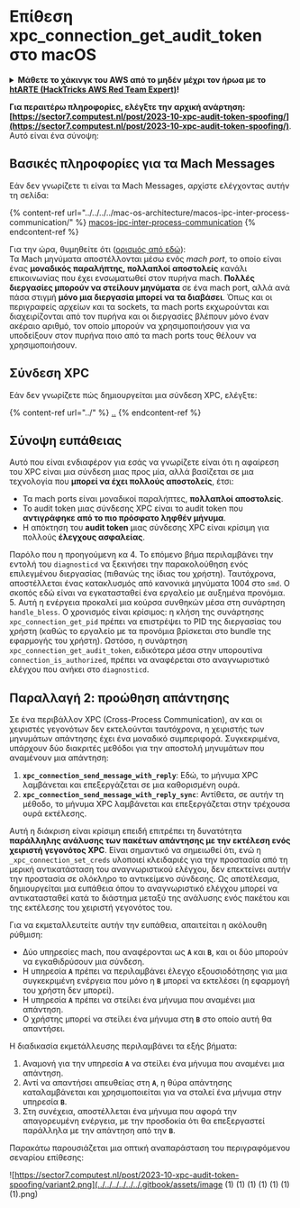 # Επίθεση xpc\_connection\_get\_audit\_token στο macOS

<details>

<summary><strong>Μάθετε το χάκινγκ του AWS από το μηδέν μέχρι τον ήρωα με το</strong> <a href="https://training.hacktricks.xyz/courses/arte"><strong>htARTE (HackTricks AWS Red Team Expert)</strong></a><strong>!</strong></summary>

Άλλοι τρόποι για να υποστηρίξετε το HackTricks:

* Εάν θέλετε να δείτε την **εταιρεία σας να διαφημίζεται στο HackTricks** ή να **κατεβάσετε το HackTricks σε μορφή PDF** ελέγξτε τα [**ΣΧΕΔΙΑ ΣΥΝΔΡΟΜΗΣ**](https://github.com/sponsors/carlospolop)!
* Αποκτήστε το [**επίσημο PEASS & HackTricks swag**](https://peass.creator-spring.com)
* Ανακαλύψτε [**την Οικογένεια PEASS**](https://opensea.io/collection/the-peass-family), τη συλλογή μας από αποκλειστικά [**NFTs**](https://opensea.io/collection/the-peass-family)
* **Εγγραφείτε** στην 💬 [**ομάδα Discord**](https://discord.gg/hRep4RUj7f) ή στην [**ομάδα telegram**](https://t.me/peass) ή **ακολουθήστε** μας στο **Twitter** 🐦 [**@carlospolopm**](https://twitter.com/hacktricks_live)**.**
* **Μοιραστείτε τα χάκινγκ κόλπα σας υποβάλλοντας PRs** στα αποθετήρια του [**HackTricks**](https://github.com/carlospolop/hacktricks) και του [**HackTricks Cloud**](https://github.com/carlospolop/hacktricks-cloud) στο github.

</details>

**Για περαιτέρω πληροφορίες, ελέγξτε την αρχική ανάρτηση: [https://sector7.computest.nl/post/2023-10-xpc-audit-token-spoofing/](https://sector7.computest.nl/post/2023-10-xpc-audit-token-spoofing/)**. Αυτό είναι ένα σύνοψη:


## Βασικές πληροφορίες για τα Mach Messages

Εάν δεν γνωρίζετε τι είναι τα Mach Messages, αρχίστε ελέγχοντας αυτήν τη σελίδα:

{% content-ref url="../../../../mac-os-architecture/macos-ipc-inter-process-communication/" %}
[macos-ipc-inter-process-communication](../../../../mac-os-architecture/macos-ipc-inter-process-communication/)
{% endcontent-ref %}

Για την ώρα, θυμηθείτε ότι ([ορισμός από εδώ](https://sector7.computest.nl/post/2023-10-xpc-audit-token-spoofing)):\
Τα Mach μηνύματα αποστέλλονται μέσω ενός _mach port_, το οποίο είναι ένας **μοναδικός παραλήπτης, πολλαπλοί αποστολείς** κανάλι επικοινωνίας που έχει ενσωματωθεί στον πυρήνα mach. **Πολλές διεργασίες μπορούν να στείλουν μηνύματα** σε ένα mach port, αλλά ανά πάσα στιγμή **μόνο μια διεργασία μπορεί να τα διαβάσει**. Όπως και οι περιγραφείς αρχείων και τα sockets, τα mach ports εκχωρούνται και διαχειρίζονται από τον πυρήνα και οι διεργασίες βλέπουν μόνο έναν ακέραιο αριθμό, τον οποίο μπορούν να χρησιμοποιήσουν για να υποδείξουν στον πυρήνα ποιο από τα mach ports τους θέλουν να χρησιμοποιήσουν.

## Σύνδεση XPC

Εάν δεν γνωρίζετε πώς δημιουργείται μια σύνδεση XPC, ελέγξτε:

{% content-ref url="../" %}
[..](../)
{% endcontent-ref %}

## Σύνοψη ευπάθειας

Αυτό που είναι ενδιαφέρον για εσάς να γνωρίζετε είναι ότι η αφαίρεση του XPC είναι μια σύνδεση μιας προς μία, αλλά βασίζεται σε μια τεχνολογία που **μπορεί να έχει πολλούς αποστολείς**, έτσι:

* Τα mach ports είναι μοναδικοί παραλήπτες, **πολλαπλοί αποστολείς**.
* Το audit token μιας σύνδεσης XPC είναι το audit token που **αντιγράφηκε από το πιο πρόσφατο ληφθέν μήνυμα**.
* Η απόκτηση του **audit token** μιας σύνδεσης XPC είναι κρίσιμη για πολλούς **έλεγχους ασφαλείας**.

Παρόλο που η προηγούμενη κα
4. Το επόμενο βήμα περιλαμβάνει την εντολή του `diagnosticd` να ξεκινήσει την παρακολούθηση ενός επιλεγμένου διεργασίας (πιθανώς της ίδιας του χρήστη). Ταυτόχρονα, αποστέλλεται ένας κατακλυσμός από κανονικά μηνύματα 1004 στο `smd`. Ο σκοπός εδώ είναι να εγκατασταθεί ένα εργαλείο με αυξημένα προνόμια.
5. Αυτή η ενέργεια προκαλεί μια κούρσα συνθηκών μέσα στη συνάρτηση `handle_bless`. Ο χρονισμός είναι κρίσιμος: η κλήση της συνάρτησης `xpc_connection_get_pid` πρέπει να επιστρέψει το PID της διεργασίας του χρήστη (καθώς το εργαλείο με τα προνόμια βρίσκεται στο bundle της εφαρμογής του χρήστη). Ωστόσο, η συνάρτηση `xpc_connection_get_audit_token`, ειδικότερα μέσα στην υπορουτίνα `connection_is_authorized`, πρέπει να αναφέρεται στο αναγνωριστικό ελέγχου που ανήκει στο `diagnosticd`.

## Παραλλαγή 2: προώθηση απάντησης

Σε ένα περιβάλλον XPC (Cross-Process Communication), αν και οι χειριστές γεγονότων δεν εκτελούνται ταυτόχρονα, η χειριστής των μηνυμάτων απάντησης έχει ένα μοναδικό συμπεριφορά. Συγκεκριμένα, υπάρχουν δύο διακριτές μεθόδοι για την αποστολή μηνυμάτων που αναμένουν μια απάντηση:

1. **`xpc_connection_send_message_with_reply`**: Εδώ, το μήνυμα XPC λαμβάνεται και επεξεργάζεται σε μια καθορισμένη ουρά.
2. **`xpc_connection_send_message_with_reply_sync`**: Αντίθετα, σε αυτήν τη μέθοδο, το μήνυμα XPC λαμβάνεται και επεξεργάζεται στην τρέχουσα ουρά εκτέλεσης.

Αυτή η διάκριση είναι κρίσιμη επειδή επιτρέπει τη δυνατότητα **παράλληλης ανάλυσης των πακέτων απάντησης με την εκτέλεση ενός χειριστή γεγονότος XPC**. Είναι σημαντικό να σημειωθεί ότι, ενώ η `_xpc_connection_set_creds` υλοποιεί κλειδαριές για την προστασία από τη μερική αντικατάσταση του αναγνωριστικού ελέγχου, δεν επεκτείνει αυτήν την προστασία σε ολόκληρο το αντικείμενο σύνδεσης. Ως αποτέλεσμα, δημιουργείται μια ευπάθεια όπου το αναγνωριστικό ελέγχου μπορεί να αντικατασταθεί κατά το διάστημα μεταξύ της ανάλυσης ενός πακέτου και της εκτέλεσης του χειριστή γεγονότος του.

Για να εκμεταλλευτείτε αυτήν την ευπάθεια, απαιτείται η ακόλουθη ρύθμιση:

- Δύο υπηρεσίες mach, που αναφέρονται ως **`A`** και **`B`**, και οι δύο μπορούν να εγκαθιδρύσουν μια σύνδεση.
- Η υπηρεσία **`A`** πρέπει να περιλαμβάνει έλεγχο εξουσιοδότησης για μια συγκεκριμένη ενέργεια που μόνο η **`B`** μπορεί να εκτελέσει (η εφαρμογή του χρήστη δεν μπορεί).
- Η υπηρεσία **`A`** πρέπει να στείλει ένα μήνυμα που αναμένει μια απάντηση.
- Ο χρήστης μπορεί να στείλει ένα μήνυμα στη **`B`** στο οποίο αυτή θα απαντήσει.

Η διαδικασία εκμετάλλευσης περιλαμβάνει τα εξής βήματα:

1. Αναμονή για την υπηρεσία **`A`** να στείλει ένα μήνυμα που αναμένει μια απάντηση.
2. Αντί να απαντήσει απευθείας στη **`A`**, η θύρα απάντησης καταλαμβάνεται και χρησιμοποιείται για να σταλεί ένα μήνυμα στην υπηρεσία **`B`**.
3. Στη συνέχεια, αποστέλλεται ένα μήνυμα που αφορά την απαγορευμένη ενέργεια, με την προσδοκία ότι θα επεξεργαστεί παράλληλα με την απάντηση από την **`B`**.

Παρακάτω παρουσιάζεται μια οπτική αναπαράσταση του περιγραφόμενου σεναρίου επίθεσης:

![https://sector7.computest.nl/post/2023-10-xpc-audit-token-spoofing/variant2.png](../../../../../../.gitbook/assets/image (1) (1) (1) (1) (1) (1) (1).png)


<figure><img src="../../../../../../.gitbook/assets/image (1) (1) (1)
